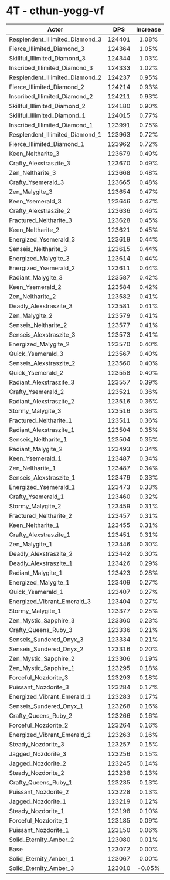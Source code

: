 # 4T - cthun-yogg-vf
| Actor | DPS | Increase |
|---|:---:|:---:|
|Resplendent_Illimited_Diamond_3|124401|1.08%|
|Fierce_Illimited_Diamond_3|124364|1.05%|
|Skillful_Illimited_Diamond_3|124344|1.03%|
|Inscribed_Illimited_Diamond_3|124333|1.02%|
|Resplendent_Illimited_Diamond_2|124237|0.95%|
|Fierce_Illimited_Diamond_2|124214|0.93%|
|Inscribed_Illimited_Diamond_2|124211|0.93%|
|Skillful_Illimited_Diamond_2|124180|0.90%|
|Skillful_Illimited_Diamond_1|124015|0.77%|
|Inscribed_Illimited_Diamond_1|123991|0.75%|
|Resplendent_Illimited_Diamond_1|123963|0.72%|
|Fierce_Illimited_Diamond_1|123962|0.72%|
|Keen_Neltharite_3|123679|0.49%|
|Crafty_Alexstraszite_3|123670|0.49%|
|Zen_Neltharite_3|123668|0.48%|
|Crafty_Ysemerald_3|123665|0.48%|
|Zen_Malygite_3|123654|0.47%|
|Keen_Ysemerald_3|123646|0.47%|
|Crafty_Alexstraszite_2|123636|0.46%|
|Fractured_Neltharite_3|123628|0.45%|
|Keen_Neltharite_2|123621|0.45%|
|Energized_Ysemerald_3|123619|0.44%|
|Senseis_Neltharite_3|123615|0.44%|
|Energized_Malygite_3|123614|0.44%|
|Energized_Ysemerald_2|123611|0.44%|
|Radiant_Malygite_3|123587|0.42%|
|Keen_Ysemerald_2|123584|0.42%|
|Zen_Neltharite_2|123582|0.41%|
|Deadly_Alexstraszite_3|123581|0.41%|
|Zen_Malygite_2|123579|0.41%|
|Senseis_Neltharite_2|123577|0.41%|
|Senseis_Alexstraszite_3|123573|0.41%|
|Energized_Malygite_2|123570|0.40%|
|Quick_Ysemerald_3|123567|0.40%|
|Senseis_Alexstraszite_2|123560|0.40%|
|Quick_Ysemerald_2|123558|0.40%|
|Radiant_Alexstraszite_3|123557|0.39%|
|Crafty_Ysemerald_2|123521|0.36%|
|Radiant_Alexstraszite_2|123516|0.36%|
|Stormy_Malygite_3|123516|0.36%|
|Fractured_Neltharite_1|123511|0.36%|
|Radiant_Alexstraszite_1|123504|0.35%|
|Senseis_Neltharite_1|123504|0.35%|
|Radiant_Malygite_2|123493|0.34%|
|Keen_Ysemerald_1|123487|0.34%|
|Zen_Neltharite_1|123487|0.34%|
|Senseis_Alexstraszite_1|123479|0.33%|
|Energized_Ysemerald_1|123473|0.33%|
|Crafty_Ysemerald_1|123460|0.32%|
|Stormy_Malygite_2|123459|0.31%|
|Fractured_Neltharite_2|123457|0.31%|
|Keen_Neltharite_1|123455|0.31%|
|Crafty_Alexstraszite_1|123451|0.31%|
|Zen_Malygite_1|123446|0.30%|
|Deadly_Alexstraszite_2|123442|0.30%|
|Deadly_Alexstraszite_1|123426|0.29%|
|Radiant_Malygite_1|123423|0.28%|
|Energized_Malygite_1|123409|0.27%|
|Quick_Ysemerald_1|123407|0.27%|
|Energized_Vibrant_Emerald_3|123404|0.27%|
|Stormy_Malygite_1|123377|0.25%|
|Zen_Mystic_Sapphire_3|123360|0.23%|
|Crafty_Queens_Ruby_3|123336|0.21%|
|Senseis_Sundered_Onyx_3|123334|0.21%|
|Senseis_Sundered_Onyx_2|123316|0.20%|
|Zen_Mystic_Sapphire_2|123306|0.19%|
|Zen_Mystic_Sapphire_1|123295|0.18%|
|Forceful_Nozdorite_3|123293|0.18%|
|Puissant_Nozdorite_3|123284|0.17%|
|Energized_Vibrant_Emerald_1|123283|0.17%|
|Senseis_Sundered_Onyx_1|123268|0.16%|
|Crafty_Queens_Ruby_2|123266|0.16%|
|Forceful_Nozdorite_2|123264|0.16%|
|Energized_Vibrant_Emerald_2|123263|0.16%|
|Steady_Nozdorite_3|123257|0.15%|
|Jagged_Nozdorite_3|123256|0.15%|
|Jagged_Nozdorite_2|123245|0.14%|
|Steady_Nozdorite_2|123238|0.13%|
|Crafty_Queens_Ruby_1|123235|0.13%|
|Puissant_Nozdorite_2|123228|0.13%|
|Jagged_Nozdorite_1|123219|0.12%|
|Steady_Nozdorite_1|123198|0.10%|
|Forceful_Nozdorite_1|123185|0.09%|
|Puissant_Nozdorite_1|123150|0.06%|
|Solid_Eternity_Amber_2|123080|0.01%|
|Base|123072|0.00%|
|Solid_Eternity_Amber_1|123067|0.00%|
|Solid_Eternity_Amber_3|123010|-0.05%|
